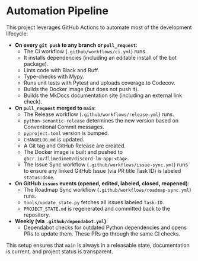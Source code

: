 # Automation Pipeline

This project leverages GitHub Actions to automate most of the development lifecycle:

*   **On every `git push` to any branch or `pull_request`**:
    *   The CI workflow (`.github/workflows/ci.yml`) runs.
    *   It installs dependencies (including an editable install of the bot package).
    *   Lints code with Black and Ruff.
    *   Type-checks with Mypy.
    *   Runs unit tests with Pytest and uploads coverage to Codecov.
    *   Builds the Docker image (but does not push it).
    *   Builds the MkDocs documentation site (including an external link check).
*   **On `pull_request` merged to `main`**:
    *   The Release workflow (`.github/workflows/release.yml`) runs.
    *   `python-semantic-release` determines the new version based on Conventional Commit messages.
    *   `pyproject.toml` version is bumped.
    *   `CHANGELOG.md` is updated.
    *   A Git tag and GitHub Release are created.
    *   The Docker image is built and pushed to `ghcr.io/flimedime0/discord-lm-app:<tag>`.
    *   The Issue Sync workflow (`.github/workflows/issue-sync.yml`) runs to ensure any linked GitHub Issue (via PR title Task ID) is labeled `status:done`.
*   **On GitHub `issues` events (opened, edited, labeled, closed, reopened)**:
    *   The Roadmap Sync workflow (`.github/workflows/roadmap-sync.yml`) runs.
    *   `tools/update_state.py` fetches all issues labeled `Task-ID`.
    *   `PROJECT_STATE.md` is regenerated and committed back to the repository.
*   **Weekly (via `.github/dependabot.yml`)**:
    *   Dependabot checks for outdated Python dependencies and opens PRs to update them. These PRs go through the same CI checks.

This setup ensures that `main` is always in a releasable state, documentation is current, and project status is transparent.
